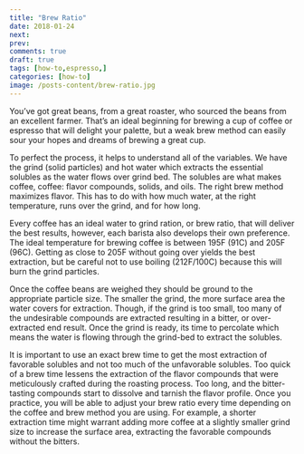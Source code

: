```yaml
---
title: "Brew Ratio"
date: 2018-01-24
next: 
prev: 
comments: true
draft: true
tags: [how-to,espresso,]
categories: [how-to]
image: /posts-content/brew-ratio.jpg
---
```


<p>You’ve got great beans, from a great roaster, who sourced the beans from an excellent farmer.  That’s an ideal beginning for brewing a cup of coffee or espresso that will delight your palette, but a weak brew method can easily sour your hopes and dreams of brewing a great cup.</p>

<p>To perfect the process, it helps to understand all of the variables.  We have the grind (solid particles) and hot water which extracts the essential solubles as the water flows over grind bed.  The solubles are what makes coffee, coffee: flavor compounds, solids, and oils.  The right brew method maximizes flavor.  This has to do with how much water, at the right temperature, runs over the grind, and for how long.</p>

<p>Every coffee has an ideal water to grind ration, or brew ratio, that will deliver the best results, however, each barista also develops their own preference. The ideal temperature for brewing coffee is between 195F (91C) and 205F (96C).  Getting as close to 205F without going over yields the best extraction, but be careful not to use boiling (212F/100C) because this will burn the grind particles.</p>

<p>Once the coffee beans are weighed they should be ground to the appropriate particle size.  The smaller the grind, the more surface area the water covers for extraction.  Though, if the grind is too small, too many of the undesirable compounds are extracted resulting in a bitter, or over-extracted end result.  Once the grind is ready, its time to percolate which means the water is flowing through the grind-bed to extract the solubles.</p>

<p>It is important to use an exact brew time to get the most extraction of favorable solubles and not too much of the unfavorable solubles.  Too quick of a brew time lessens the extraction of the flavor compounds that were meticulously crafted during the roasting process.  Too long, and the bitter-tasting compounds start to dissolve and tarnish the flavor profile.  Once you practice, you will be able to adjust your brew ratio every time depending on the coffee and brew method you are using.  For example, a shorter extraction time might warrant adding more coffee at a slightly smaller grind size to increase the surface area, extracting the favorable compounds without the bitters.</p>